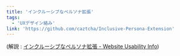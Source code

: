 ```yaml
---
title: 'インクルーシブなペルソナ拡張'
tags:
  - 'UXデザイン絡み'
link: 'https://github.com/caztcha/Inclusive-Persona-Extension'
---
```


(解説 : [インクルーシブなペルソナ拡張 - Website Usability Info](https://website-usability.info/2018/05/entry_180517.html))
